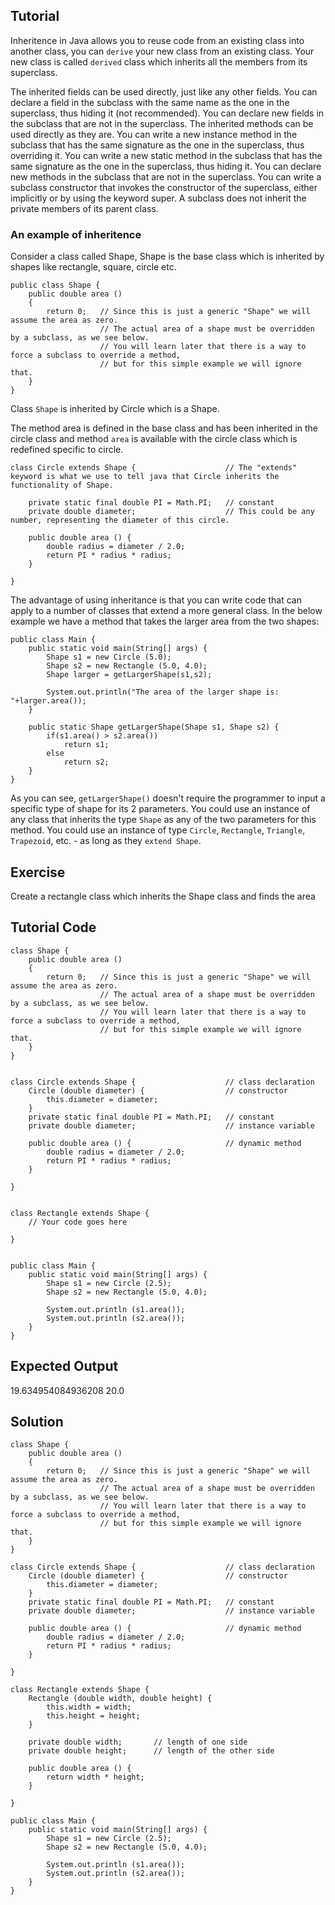 Tutorial
--------

Inheritence in Java allows you to reuse code from an existing class into another class,
you can `derive` your new class from an existing class. Your new class is called `derived`
class which inherits all the members from its superclass.

The inherited fields can be used directly, just like any other fields.
You can declare a field in the subclass with the same name as the one in the superclass, thus hiding it (not recommended).
You can declare new fields in the subclass that are not in the superclass.
The inherited methods can be used directly as they are.
You can write a new instance method in the subclass that has the same signature as the one in the superclass, thus overriding it.
You can write a new static method in the subclass that has the same signature as the one in the superclass, thus hiding it.
You can declare new methods in the subclass that are not in the superclass.
You can write a subclass constructor that invokes the constructor of the superclass, either implicitly or by using the keyword super.
A subclass does not inherit the private members of its parent class.


### An example of inheritence

Consider a class called Shape, Shape is the base class which is inherited by shapes like rectangle, square, circle etc.

    public class Shape {
        public double area ()
		{
			return 0; 	// Since this is just a generic "Shape" we will assume the area as zero.
						// The actual area of a shape must be overridden by a subclass, as we see below.
						// You will learn later that there is a way to force a subclass to override a method,
						// but for this simple example we will ignore that.
		}
    }
  
  
Class `Shape` is inherited by Circle which is a Shape.

The method area is defined in the base class and has been inherited in the circle class and
method `area` is available with the circle class which is redefined specific to circle.

  
    class Circle extends Shape {					// The "extends" keyword is what we use to tell java that Circle inherits the functionality of Shape.
  
        private static final double PI = Math.PI;   // constant
        private double diameter;					// This could be any number, representing the diameter of this circle.
    
        public double area () {
            double radius = diameter / 2.0;
            return PI * radius * radius;
        }
  
    }
  
The advantage of using inheritance is that you can write code that can apply to a number of classes that extend a more general class.  In the below example we have a method that takes the larger area from the two shapes:

	public class Main {
		public static void main(String[] args) {
			Shape s1 = new Circle (5.0);
			Shape s2 = new Rectangle (5.0, 4.0);
			Shape larger = getLargerShape(s1,s2);
			
			System.out.println("The area of the larger shape is: "+larger.area());
		}
		
		public static Shape getLargerShape(Shape s1, Shape s2) {
			if(s1.area() > s2.area())
				return s1;
			else
				return s2;
		}
	}

As you can see, `getLargerShape()` doesn't require the programmer to input a specific type of shape for its 2 parameters.  You could use an instance of any class that inherits the type `Shape` as any of the two parameters
for this method.  You could use an instance of type `Circle`, `Rectangle`, `Triangle`, `Trapezoid`, etc. - as long as they `extend Shape`.

Exercise
--------

Create a rectangle class which inherits the Shape class and finds the area

Tutorial Code
-------------

    class Shape {
        public double area ()
		{
			return 0; 	// Since this is just a generic "Shape" we will assume the area as zero.
						// The actual area of a shape must be overridden by a subclass, as we see below.
						// You will learn later that there is a way to force a subclass to override a method,
						// but for this simple example we will ignore that.
		}
    }


	class Circle extends Shape {					// class declaration
		Circle (double diameter) {                  // constructor
			this.diameter = diameter;
		}
		private static final double PI = Math.PI;   // constant
		private double diameter;                    // instance variable
		
		public double area () {                     // dynamic method
			double radius = diameter / 2.0;
			return PI * radius * radius;
		}

	}


	class Rectangle extends Shape {
		// Your code goes here

	}


	public class Main {
		public static void main(String[] args) {
			Shape s1 = new Circle (2.5);
			Shape s2 = new Rectangle (5.0, 4.0);
			
			System.out.println (s1.area());
			System.out.println (s2.area());
		}
	}

Expected Output
---------------

19.634954084936208
20.0

Solution
--------

	class Shape {
        public double area ()
		{
			return 0; 	// Since this is just a generic "Shape" we will assume the area as zero.
						// The actual area of a shape must be overridden by a subclass, as we see below.
						// You will learn later that there is a way to force a subclass to override a method,
						// but for this simple example we will ignore that.
		}
    }

	class Circle extends Shape {					// class declaration
		Circle (double diameter) {                  // constructor
			this.diameter = diameter;
		}
		private static final double PI = Math.PI;   // constant
		private double diameter;                    // instance variable
		
		public double area () {                     // dynamic method
			double radius = diameter / 2.0;
			return PI * radius * radius;
		}

	}

	class Rectangle extends Shape {
		Rectangle (double width, double height) {
			this.width = width;
			this.height = height;
		}
		
		private double width;		// length of one side
		private double height;		// length of the other side
		
		public double area () {
			return width * height;
		}

	}

	public class Main {
		public static void main(String[] args) {
			Shape s1 = new Circle (2.5);
			Shape s2 = new Rectangle (5.0, 4.0);
			
			System.out.println (s1.area());
			System.out.println (s2.area());
		}
	}
